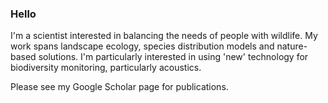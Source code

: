 ### Hello
I'm a scientist interested in balancing the needs of people with wildlife. My work spans landscape ecology, species distribution models and nature-based solutions. I'm particularly interested in using 'new' technology for biodiversity monitoring, particularly acoustics.

Please see my Google Scholar page for publications.

<!--
**tombradferlawrence/tombradferlawrence** is a ✨ _special_ ✨ repository because its `README.md` (this file) appears on your GitHub profile.

Here are some ideas to get you started:

- 🔭 I’m currently working on ...
- 🌱 I’m currently learning ...
- 👯 I’m looking to collaborate on ...
- 🤔 I’m looking for help with ...
- 💬 Ask me about ...
- 📫 How to reach me: ...
- 😄 Pronouns: ...
- ⚡ Fun fact: ...
-->
